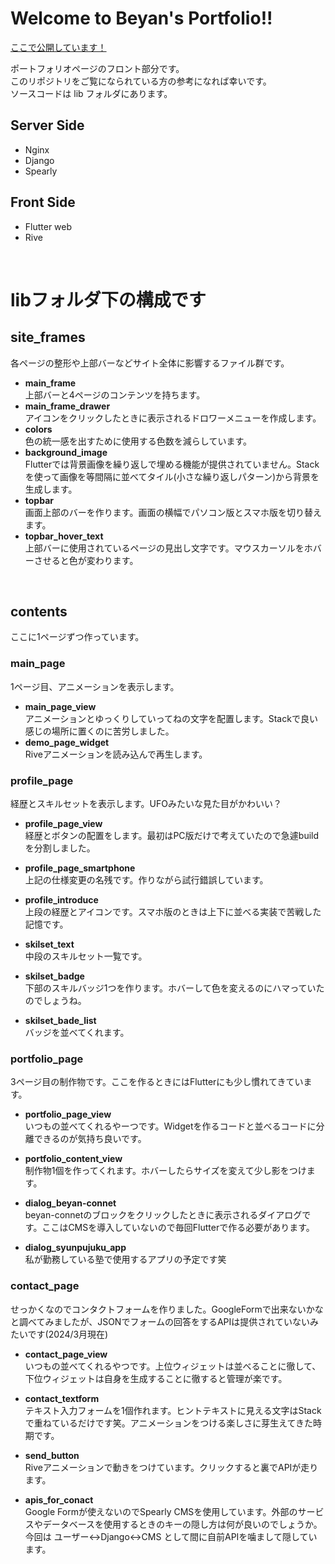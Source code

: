 # Welcome to Beyan's Portfolio!!
[ここで公開しています！](https://beyan-connect.net/)

ポートフォリオページのフロント部分です。<br>
このリポジトリをご覧になられている方の参考になれば幸いです。<br>
ソースコードは lib フォルダにあります。
<br>

## Server Side
- Nginx 
- Django
- Spearly

## Front Side
- Flutter web
- Rive

<br>

# libフォルダ下の構成です

## site_frames
各ページの整形や上部バーなどサイト全体に影響するファイル群です。

- **main_frame** <br> 上部バーと4ページのコンテンツを持ちます。
- **main_frame_drawer** <br> アイコンをクリックしたときに表示されるドロワーメニューを作成します。
- **colors** <br> 色の統一感を出すために使用する色数を減らしています。
- **background_image** <br> Flutterでは背景画像を繰り返しで埋める機能が提供されていません。Stackを使って画像を等間隔に並べてタイル(小さな繰り返しパターン)から背景を生成します。
- **topbar** <br> 画面上部のバーを作ります。画面の横幅でパソコン版とスマホ版を切り替えます。
- **topbar_hover_text** <br> 上部バーに使用されているページの見出し文字です。マウスカーソルをホバーさせると色が変わります。

<br>

## contents
ここに1ページずつ作っています。

### main_page
1ページ目、アニメーションを表示します。

- **main_page_view** <br> アニメーションとゆっくりしていってねの文字を配置します。Stackで良い感じの場所に置くのに苦労しました。
- **demo_page_widget** <br> Riveアニメーションを読み込んで再生します。

### profile_page
経歴とスキルセットを表示します。UFOみたいな見た目がかわいい？

- **profile_page_view** <br> 経歴とボタンの配置をします。最初はPC版だけで考えていたので急遽buildを分割しました。

- **profile_page_smartphone** <br> 上記の仕様変更の名残です。作りながら試行錯誤しています。

- **profile_introduce** <br> 上段の経歴とアイコンです。スマホ版のときは上下に並べる実装で苦戦した記憶です。

- **skilset_text** <br> 中段のスキルセット一覧です。

- **skilset_badge** <br> 下部のスキルバッジ1つを作ります。ホバーして色を変えるのにハマっていたのでしょうね。

- **skilset_bade_list** <br> バッジを並べてくれます。

### portfolio_page
3ページ目の制作物です。ここを作るときにはFlutterにも少し慣れてきています。

- **portfolio_page_view** <br> いつもの並べてくれるやーつです。Widgetを作るコードと並べるコードに分離できるのが気持ち良いです。

- **portfolio_content_view** <br> 制作物1個を作ってくれます。ホバーしたらサイズを変えて少し影をつけます。

- **dialog_beyan-connet** <br> beyan-connetのブロックをクリックしたときに表示されるダイアログです。ここはCMSを導入していないので毎回Flutterで作る必要があります。

- **dialog_syunpujuku_app** <br> 私が勤務している塾で使用するアプリの予定です笑

### contact_page
せっかくなのでコンタクトフォームを作りました。GoogleFormで出来ないかなと調べてみましたが、JSONでフォームの回答をするAPIは提供されていないみたいです(2024/3月現在)

- **contact_page_view** <br> いつもの並べてくれるやつです。上位ウィジェットは並べることに徹して、下位ウィジェットは自身を生成することに徹すると管理が楽です。

- **contact_textform** <br> テキスト入力フォームを1個作れます。ヒントテキストに見える文字はStackで重ねているだけです笑。アニメーションをつける楽しさに芽生えてきた時期です。

- **send_button** <br> Riveアニメーションで動きをつけています。クリックすると裏でAPIが走ります。

- **apis_for_conact** <br> Google Formが使えないのでSpearly CMSを使用しています。外部のサービスやデータベースを使用するときのキーの隠し方は何が良いのでしょうか。今回は ユーザー↔Django↔CMS として間に自前APIを噛まして隠しています。
